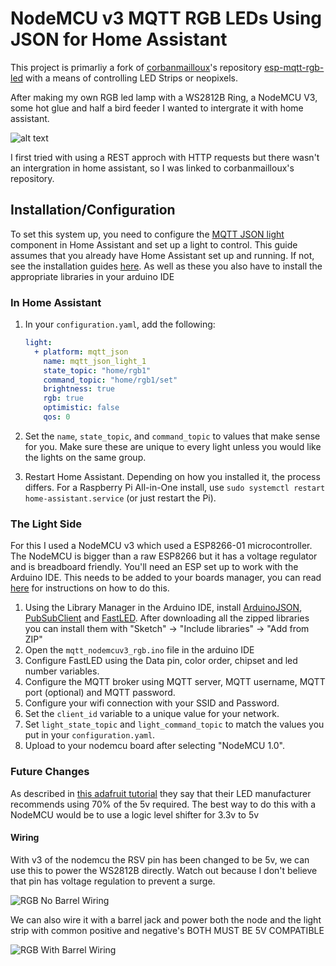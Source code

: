 # NodeMCU v3 MQTT RGB LEDs Using JSON for Home Assistant

This project is primarliy a fork of [corbanmailloux](https://home-assistant.io/components/light.mqtt_json/)'s repository [esp-mqtt-rgb-led](https://github.com/corbanmailloux/esp-mqtt-rgb-led) with a means of controlling LED Strips or neopixels.

After making my own RGB led lamp with a WS2812B Ring, a NodeMCU V3, some hot glue and half a bird feeder I wanted to intergrate it with home assistant.

![alt text](https://raw.githubusercontent.com/JammyDodger231/esp-mqtt-rgb-led/master/RGBLamp.png)

I first tried with using a REST approch with HTTP requests but there wasn't an intergration in home assistant, so I was linked to corbanmailloux's repository.

## Installation/Configuration

To set this system up, you need to configure the [MQTT JSON light](https://home-assistant.io/components/light.mqtt_json/) component in Home Assistant and set up a light to control. This guide assumes that you already have Home Assistant set up and running. If not, see the installation guides [here](https://home-assistant.io/getting-started/). As well as these you also have to install the appropriate libraries in your arduino IDE

### In Home Assistant
1. In your `configuration.yaml`, add the following:

    ```yaml
    light:
      + platform: mqtt_json
        name: mqtt_json_light_1
        state_topic: "home/rgb1"
        command_topic: "home/rgb1/set"
        brightness: true
        rgb: true
        optimistic: false
        qos: 0
    ```
2. Set the `name`, `state_topic`, and `command_topic` to values that make sense for you. Make sure these are unique to every light unless you would like the lights on the same group.

3. Restart Home Assistant. Depending on how you installed it, the process differs. For a Raspberry Pi All-in-One install, use `sudo systemctl restart home-assistant.service` (or just restart the Pi).

### The Light Side
For this I used a NodeMCU v3 which used a ESP8266-01 microcontroller. The NodeMCU is bigger than a raw ESP8266 but it has a voltage regulator and is breadboard friendly.
You'll need an ESP set up to work with the Arduino IDE. This needs to be added to your boards manager, you can read [here](https://github.com/esp8266/Arduino) for instructions on how to do this.

1. Using the Library Manager in the Arduino IDE, install [ArduinoJSON](https://github.com/bblanchon/ArduinoJson/),  [PubSubClient](http://pubsubclient.knolleary.net/) and [FastLED](https://github.com/FastLED/FastLED). After downloading all the zipped libraries you can install them with "Sketch" -> "Include libraries" -> "Add from ZIP"
2. Open the `mqtt_nodemcuv3_rgb.ino` file in the arduino IDE
3. Configure FastLED using the Data pin, color order, chipset and led number variables.
4. Configure the MQTT broker using MQTT server, MQTT username, MQTT port (optional) and MQTT password.
5. Configure your wifi connection with your SSID and Password.
6. Set the `client_id` variable to a unique value for your network.
7. Set `light_state_topic` and `light_command_topic` to match the values you put in your `configuration.yaml`.
8. Upload to your nodemcu board after selecting "NodeMCU 1.0".

### Future Changes
As described in [this adafruit tutorial](https://learn.adafruit.com/adafruit-neopixel-uberguide/power) they say that their LED manufacturer recommends using 70% of the 5v required. The best way to do this with a NodeMCU would be to use a logic level shifter for 3.3v to 5v

#### Wiring
With v3 of the nodemcu the RSV pin has been changed to be 5v, we can use this to power the WS2812B directly. Watch out because I don't believe that pin has voltage regulation to prevent a surge.

![RGB No Barrel Wiring](https://github.com/JammyDodger231/esp-mqtt-rgb-led/raw/master/LightNoBarrel_bb.png)

We can also wire it with a barrel jack and power both the node and the light strip with common positive and negative's BOTH MUST BE 5V COMPATIBLE 

![RGB With Barrel Wiring](https://github.com/JammyDodger231/esp-mqtt-rgb-led/blob/master/LightWithBarrel_bb.png?raw=true)

